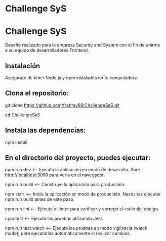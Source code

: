 # Challenge SyS

# Challenge SyS

Desafio realizado para la empresa Security and System con el fin de unirme a su equipo de desarrolladores Frontend.

## Instalación

Asegúrate de tener Node.js y npm instalados en tu computadora.

## Clona el repositorio:

git clone https://github.com/franrey98/ChallengeSaS.git

cd ChallengeSaS

## Instala las dependencias:

npm install

## En el directorio del proyecto, puedes ejecutar:

npm run dev <-- Ejecuta la aplicación en modo de desarrollo.
Abre http://localhost:3000 para verla en el navegador.

npm run build <-- Construye la aplicación para producción.

npm start <-- Inicia la aplicación en modo de producción. Necesitas ejecutar npm run build antes de este paso.

npm run lint <-- Ejecuta el linter para verificar y corregir el estilo del código.

npm test <-- Ejecuta las pruebas utilizando Jest.

npm run test:watch <-- Ejecuta las pruebas en modo vigilancia (watch mode), para ejecutarlas automáticamente al realizar cambios.
